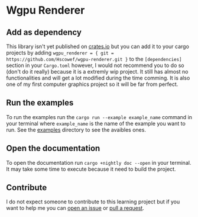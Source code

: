# Wgpu Renderer

## Add as dependency

This library isn't yet published on [crates.io](https://www.crates.io) but you can add it to your cargo projects
by adding `wgpu_renderer = { git = https://github.com/Hscowef/wgpu-renderer.git }` to the `[dependencies]` section
in your `Cargo.toml` however, I would not recommend you to do so (don't do it really) because it is a extremly wip project. It still has almost
no functionalities and will get a lot modified during the time comming. It is also one of my first computer graphics
project so it will be far from perfect.

## Run the examples

To run the examples run the `cargo run --example example_name` command in your terminal where `example_name` is the name of the example you
want to run. See the [examples](examples) directory to see the avaibles ones.

## Open the documentation

To open the documentation run `cargo +nightly doc --open` in your terminal. It may take some time to execute because it need to build the project.

## Contribute

I do not expect someone to contribute to this learning project but if you want to help me you can [open an issue](https://github.com/Hscowef/wgpu-renderer/issues)
or [pull a request](https://github.com/Hscowef/wgpu-renderer/pulls).
